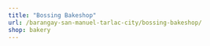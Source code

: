 ```yaml
---
title: "Bossing Bakeshop"
url: /barangay-san-manuel-tarlac-city/bossing-bakeshop/
shop: bakery
---
```

